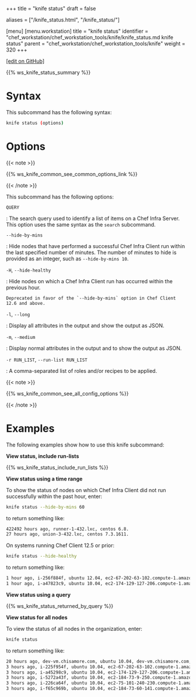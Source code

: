+++
title = "knife status"
draft = false

aliases = ["/knife_status.html", "/knife_status/"]

[menu]
  [menu.workstation]
    title = "knife status"
    identifier = "chef_workstation/chef_workstation_tools/knife/knife_status.md knife status"
    parent = "chef_workstation/chef_workstation_tools/knife"
    weight = 320
+++    

[\[edit on GitHub\]](https://github.com/chef/chef-workstation/blob/master/www/content/workstation/knife_status.md)

{{% ws_knife_status_summary %}}

Syntax
======

This subcommand has the following syntax:

``` bash
knife status (options)
```

Options
=======

{{< note >}}

{{% ws_knife_common_see_common_options_link %}}

{{< /note >}}

This subcommand has the following options:

`QUERY`

:   The search query used to identify a list of items on a Chef Infra
    Server. This option uses the same syntax as the `search` subcommand.

`--hide-by-mins`

:   Hide nodes that have performed a successful Chef Infra Client run
    within the last specified number of minutes. The number of minutes
    to hide is provided as an integer, such as `--hide-by-mins 10`.

`-H`, `--hide-healthy`

:   Hide nodes on which a Chef Infra Client run has occurred within the
    previous hour.

    Deprecated in favor of the `--hide-by-mins` option in Chef Client
    12.6 and above.

`-l`, `--long`

:   Display all attributes in the output and show the output as JSON.

`-m`, `--medium`

:   Display normal attributes in the output and to show the output as
    JSON.

`-r RUN_LIST`, `--run-list RUN_LIST`

:   A comma-separated list of roles and/or recipes to be applied.

{{< note >}}

{{% ws_knife_common_see_all_config_options %}}

{{< /note >}}

Examples
========

The following examples show how to use this knife subcommand:

**View status, include run-lists**

{{% ws_knife_status_include_run_lists %}}

**View status using a time range**

To show the status of nodes on which Chef Infra Client did not run
successfully within the past hour, enter:

``` bash
knife status --hide-by-mins 60
```

to return something like:

``` bash
422492 hours ago, runner-1-432.lxc, centos 6.8.
27 hours ago, union-3-432.lxc, centos 7.3.1611.
```

On systems running Chef Client 12.5 or prior:

``` bash
knife status --hide-healthy
```

to return something like:

``` bash
1 hour ago, i-256f884f, ubuntu 12.04, ec2-67-202-63-102.compute-1.amazonaws.com, 67.202.63.102, role[web].
1 hour ago, i-a47823c9, ubuntu 10.04, ec2-174-129-127-206.compute-1.amazonaws.com, 184.129.143.111, role[lb].
```

**View status using a query**

{{% ws_knife_status_returned_by_query %}}

**View status for all nodes**

To view the status of all nodes in the organization, enter:

``` bash
knife status
```

to return something like:

``` bash
20 hours ago, dev-vm.chisamore.com, ubuntu 10.04, dev-vm.chisamore.com, 10.66.44.126
3 hours ago, i-225f954f, ubuntu 10.04, ec2-67-202-63-102.compute-1.amazonaws.com, 67.202.63.102
3 hours ago, i-a45298c9, ubuntu 10.04, ec2-174-129-127-206.compute-1.amazonaws.com, 174.129.127.206
3 hours ago, i-5272a43f, ubuntu 10.04, ec2-184-73-9-250.compute-1.amazonaws.com, 184.73.9.250
3 hours ago, i-226ca64f, ubuntu 10.04, ec2-75-101-240-230.compute-1.amazonaws.com, 75.101.240.230
3 hours ago, i-f65c969b, ubuntu 10.04, ec2-184-73-60-141.compute-1.amazonaws.com, 184.73.60.141
```
